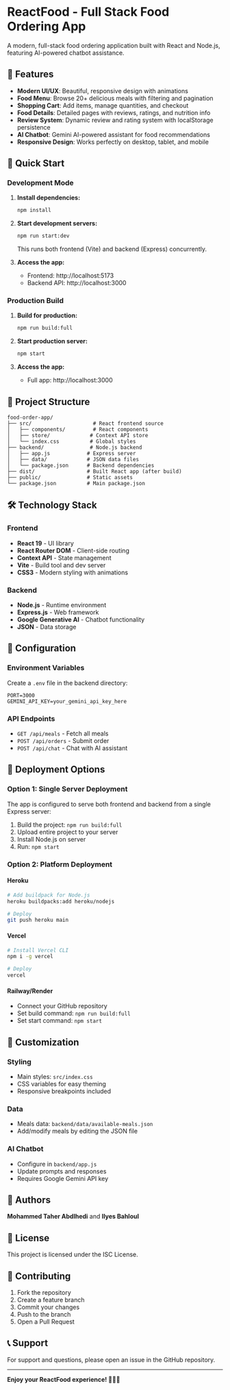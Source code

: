 # ReactFood - Full Stack Food Ordering App

A modern, full-stack food ordering application built with React and Node.js, featuring AI-powered chatbot assistance.

## 🌟 Features

- **Modern UI/UX**: Beautiful, responsive design with animations
- **Food Menu**: Browse 20+ delicious meals with filtering and pagination
- **Shopping Cart**: Add items, manage quantities, and checkout
- **Food Details**: Detailed pages with reviews, ratings, and nutrition info
- **Review System**: Dynamic review and rating system with localStorage persistence
- **AI Chatbot**: Gemini AI-powered assistant for food recommendations
- **Responsive Design**: Works perfectly on desktop, tablet, and mobile

## 🚀 Quick Start

### Development Mode

1. **Install dependencies:**
   ```bash
   npm install
   ```

2. **Start development servers:**
   ```bash
   npm run start:dev
   ```
   This runs both frontend (Vite) and backend (Express) concurrently.

3. **Access the app:**
   - Frontend: http://localhost:5173
   - Backend API: http://localhost:3000

### Production Build

1. **Build for production:**
   ```bash
   npm run build:full
   ```

2. **Start production server:**
   ```bash
   npm start
   ```

3. **Access the app:**
   - Full app: http://localhost:3000

## 📁 Project Structure

```
food-order-app/
├── src/                    # React frontend source
│   ├── components/         # React components
│   ├── store/             # Context API store
│   └── index.css          # Global styles
├── backend/               # Node.js backend
│   ├── app.js            # Express server
│   ├── data/             # JSON data files
│   └── package.json      # Backend dependencies
├── dist/                 # Built React app (after build)
├── public/               # Static assets
└── package.json          # Main package.json
```

## 🛠 Technology Stack

### Frontend
- **React 19** - UI library
- **React Router DOM** - Client-side routing
- **Context API** - State management
- **Vite** - Build tool and dev server
- **CSS3** - Modern styling with animations

### Backend
- **Node.js** - Runtime environment
- **Express.js** - Web framework
- **Google Generative AI** - Chatbot functionality
- **JSON** - Data storage

## 🔧 Configuration

### Environment Variables

Create a `.env` file in the backend directory:

```env
PORT=3000
GEMINI_API_KEY=your_gemini_api_key_here
```

### API Endpoints

- `GET /api/meals` - Fetch all meals
- `POST /api/orders` - Submit order
- `POST /api/chat` - Chat with AI assistant

## 🚀 Deployment Options

### Option 1: Single Server Deployment

The app is configured to serve both frontend and backend from a single Express server:

1. Build the project: `npm run build:full`
2. Upload entire project to your server
3. Install Node.js on server
4. Run: `npm start`

### Option 2: Platform Deployment

#### Heroku
```bash
# Add buildpack for Node.js
heroku buildpacks:add heroku/nodejs

# Deploy
git push heroku main
```

#### Vercel
```bash
# Install Vercel CLI
npm i -g vercel

# Deploy
vercel
```

#### Railway/Render
- Connect your GitHub repository
- Set build command: `npm run build:full`
- Set start command: `npm start`

## 🎨 Customization

### Styling
- Main styles: `src/index.css`
- CSS variables for easy theming
- Responsive breakpoints included

### Data
- Meals data: `backend/data/available-meals.json`
- Add/modify meals by editing the JSON file

### AI Chatbot
- Configure in `backend/app.js`
- Update prompts and responses
- Requires Google Gemini API key

## 👥 Authors

**Mohammed Taher Abdlhedi** and **Ilyes Bahloul**

## 📄 License

This project is licensed under the ISC License.

## 🤝 Contributing

1. Fork the repository
2. Create a feature branch
3. Commit your changes
4. Push to the branch
5. Open a Pull Request

## 📞 Support

For support and questions, please open an issue in the GitHub repository.

---

**Enjoy your ReactFood experience! 🍕🍔🥗** 
